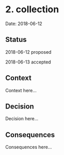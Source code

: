 # 2. collection

Date: 2018-06-12

## Status

2018-06-12 proposed

2018-06-13 accepted

## Context

Context here...

## Decision

Decision here...

## Consequences

Consequences here...
